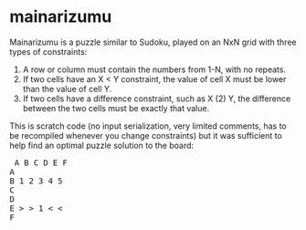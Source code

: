 # mainarizumu

Mainarizumu is a puzzle similar to Sudoku, played on an NxN grid with three types of constraints:

1) A row or column must contain the numbers from 1-N, with no repeats.
2) If two cells have an X < Y constraint, the value of cell X must be lower than the value of cell Y.
3) If two cells have a difference constraint, such as X (2) Y, the difference between the two cells must be exactly that value.

This is scratch code (no input serialization, very limited comments, has to be recompiled whenever you change constraints) but
it was sufficient to help find an optimal puzzle solution to the board:

<pre>
 A B C D E F
A
B 1 2 3 4 5
C
D
E > > 1 < <
F
<pre>
